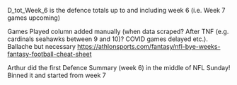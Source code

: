 D_tot_Week_6 is the defence totals up to and including week 6 (i.e. Week 7 games upcoming)

Games Played column added manually (when data scraped? After TNF (e.g. cardinals seahawks between 9 and 10)? COVID games delayed etc.). Ballache but necessary
https://athlonsports.com/fantasy/nfl-bye-weeks-fantasy-football-cheat-sheet


Arthur did the first Defence Summary (week 6) in the middle of NFL Sunday! Binned it and started from week 7